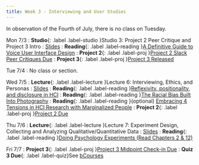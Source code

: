 ```yaml
---
title: Week 3 - Interviewing and User Studies
---
```

In observation of the Fourth of July, there is no class on Tuesday.

Mon 7/3
: **Studio**{: .label .label-studio }Studio 3: Project 2 Peer Critique and Project 3 Intro
  : [Slides](https://docs.google.com/presentation/d/1eNFgt83ylz-3zQTc-Pf9c9rxhW6uEwsA1kwLJhLCLk4/edit#slide=id.g254499e0e7a_1_0)
: **Reading**{: .label .label-reading }[A Definitive Guide to Voice User Interface Design](https://userguiding.com/blog/voice-user-interface/)
: **Project 2**{: .label .label-proj }[Project 2 Slack Peer Critiques Due](https://docs.google.com/document/d/13_nTDcgD03QQxTWPt2i2IE48Q9eNrTHkogu3UFEbv6U/edit?usp=sharing)
: **Project 3**{: .label .label-proj }[Project 3 Released](https://docs.google.com/document/d/1GoUDslCdmPWlD_fH702DcPQPJDxUJynMLl-L77gfP-g/edit?usp=sharing)

Tue 7/4
: No class or section.

Wed 7/5
: **Lecture**{: .label .label-lecture }Lecture 6: Interviewing, Ethics, and Personas
  : [Slides](https://docs.google.com/presentation/d/13oirBbL404ll2OVVuldAPokzvv7L6-z2_7yJAbem8mk/edit?usp=sharing)
: **Reading**{: .label .label-reading }[Reflexivity, positionality, and disclosure in HCI](https://medium.com/@caliang/reflexivity-positionality-and-disclosure-in-hci-3d95007e9916)
: **Reading**{: .label .label-reading }[The Racial Bias Built Into Photography](https://www.nytimes.com/2019/04/25/lens/sarah-lewis-racial-bias-photography.html?unlocked_article_code=yNaLVV3-uiXLsdJwMg5fRcXAhyYKcCBTrFl0LoX1cmK_bOmFLnpVqbH9SNhtK6IZoWFC43WpNe77LjoHijvIQZS-OEMz3dhP5I9Pbj1914US6Rw6BWMh6IeMhu-UJ71lk1oqKs-YMPmz36M76N2PwWrEYyBBFmT_8kKoUTOU3u_idqqHrdmEwSG9Dfot-8z5IjdIOh2EAVjHInLcSi6WCp6UPAiG_dABEaaaRfiu9y6Uqw7m5srvrW7XY1Gnguy7OIthazexWzuDFfK4xQi-lWYvodKr-gOMC7Gj_adF9uWv-cKQ_x7b3i8Ex122wjbw-Pv_Xni91soAzqlKlXG8VHrhGpNAIawOMFQ&smid=url-share)
: **Reading**{: .label .label-reading }(optional) [Embracing 4 Tensions in HCI Research with Marginalized People](https://www.smunson.com/portfolio/projects/Liang-HCIRwithMarginalizedPeople-Preprint.pdf)
: **Project 2**{: .label .label-proj }[Project 2 Due](https://docs.google.com/document/d/13_nTDcgD03QQxTWPt2i2IE48Q9eNrTHkogu3UFEbv6U/edit?usp=sharing)

Thu 7/6
: **Lecture**{: .label .label-lecture }Lecture 7: Experiment Design, Collecting and Analyzing Qualitative/Quantitative Data
  : [Slides](https://docs.google.com/presentation/d/1zu43O7GllXHJWWovYffAebQvPhHz4N9FtHTkjm5NiPU/edit?usp=sharing)
: **Reading**{: .label .label-reading }[Doing Psychology Experiments (Read Chapters 2 & 12)](https://drive.google.com/file/d/1A6zH-7kRRc74STe7yPso0nHOS7BiHzgG/view?usp=sharing)

Fri 7/7
: **Project 3**{: .label .label-proj }[Project 3 Midpoint Check-in Due](https://docs.google.com/document/d/1GoUDslCdmPWlD_fH702DcPQPJDxUJynMLl-L77gfP-g/edit?usp=sharing)
: **Quiz 3 Due**{: .label .label-quiz}See [bCourses](https://bcourses.berkeley.edu/courses/1525535/quizzes/2431908)
